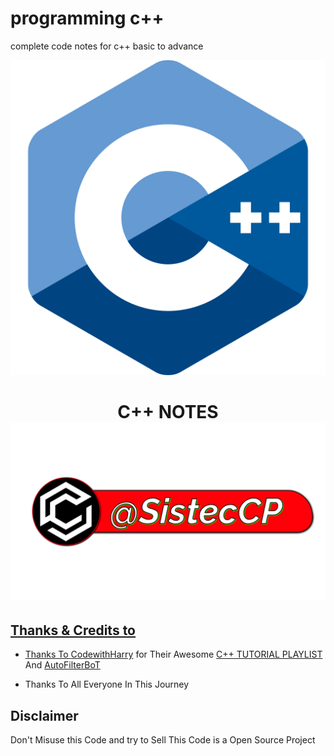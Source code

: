 # programming c++
complete code notes for c++ basic to advance

<p align="center">
<img src="img/cpp.png">
</p>
<h1 align="center">
  <b>C++ NOTES</b><br>
 <a href="https://telegram.dog/Tech_ai_bots"><img src="img/tag.png"</a>
</h1>




## Thanks & Credits to 

 - Thanks To [CodewithHarry](https://youtube.com/codewithharry) for Their Awesome [C++ TUTORIAL PLAYLIST](https://youtube.com/playlist?list=PLu0W_9lII9agpFUAlPFe_VNSlXW5uE0YL) And [AutoFilterBoT](https://github.com/trojanzhex/auto-filter-bot)
 
 - Thanks To All Everyone In This Journey


## Disclaimer

 <p> Don't Misuse this Code and try to Sell This Code is a Open Source Project
